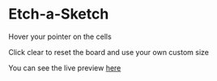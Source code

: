 # Etch-a-Sketch
<p>Hover your pointer on the cells</p>
<p>Click clear to reset the board and use your own custom size</p>
<p>You can see the live preview <a href="https://shaka-w.github.io/Etch-a-Sketch/">here</a></p>
